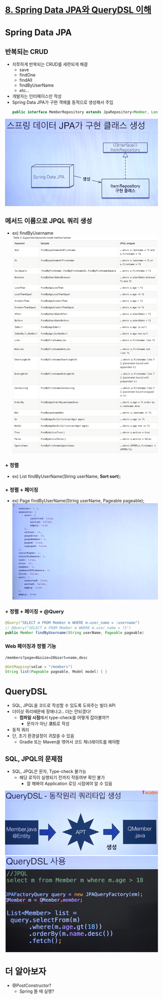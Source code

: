# [8. Spring Data JPA와 QueryDSL 이해](https://www.youtube.com/watch?v=bEtTpCviSc4&list=PL9mhQYIlKEhfpMVndI23RwWTL9-VL-B7U&index=8)

# Spring Data JPA

## 반복되는 CRUD

- 지루하게 반복되는 CRUD를 세련되게 해결
  - save
  - findOne
  - findAll
  - findByUserName
  - etc...
- 개발자는 인터페이스만 작성
- Spring Data JPA가 구현 객체를 동적으로 생성해서 주입
  ```java 
  public interface MemberRepository extends JpaRepository<Member, Long>{ ... }
  ```
![](../images/8_3_spring_data_jpa.PNG)

## 메서드 이름으로 JPQL 쿼리 생성

- ex) findByUsername
![](../images/8_1_spring_data_jpa_method.PNG)
![](../images/8_2_spring_data_jpa_method.PNG)

### + 정렬

- ex) List<Member> findByUserName(String userName, **Sort sort**);

### + 정렬 + 페이징

- ex) Page<Member> findByUserName(String userName, Pageable pageable);
![](../images/8_4_spring_data_jpa_page_object.PNG)

### + 정렬 + 페이징 + @Query

```java
@Query("SELECT m FROM Member m WHERE m.user_name = :username")
// @Query("SELECT m FROM Member m WHERE m.user_name = ?1")
public Member findByUsername(String userName, Pageable pageable)
```

### Web 페이징과 정렬 기능

```/members?page=0&size=20&sort=name,desc```

```java
@GetMapping(value = "/members")
String list(Pageable pageable, Model model) { }
```

# QueryDSL

- SQL, JPQL을 코드로 작성할 수 있도록 도와주는 빌더 API
- 더이상 쿼리때문에 장애나고.. 더는 안되겠다!
  - **컴파일 시점**에서 type-check를 어떻게 잡아볼까?!
    - 문자가 아닌 **코드**로 작성
- 동적 쿼리
- 단, 초기 환경설정이 귀찮을 수 있음
  - Gradle 또는 Maven을 엮어서 코드 제너레이트를 해야함

## SQL, JPQL의 문제점

- SQL, JPQL은 문자, Type-check 불가능
  - 해당 로직이 실행되기 전까지 작동여부 확인 불가
    - 잘 해봐야 Application 로딩 시점에야 알 수 있음

![](../images/8_5_query_dsl.PNG)
![](../images/8_6_query_dsl_2.PNG)

# 더 알아보자

- @PostConstructor?
  - Spring 뜰 때 실행?